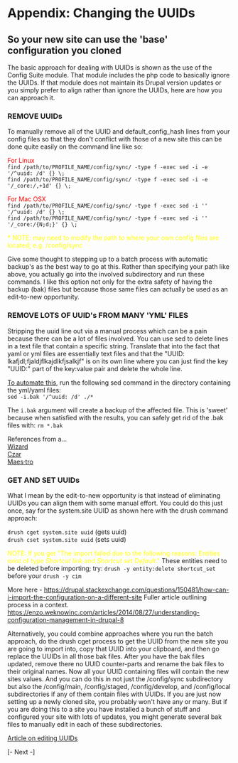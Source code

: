 
# Appendix: Changing the UUIDs
## So your new site can use the 'base' configuration you cloned

The basic approach for dealing with UUIDs is shown as the use of the Config Suite module.  That module includes the php code to basically ignore the UUIDs.  If that module does not maintain its Drupal version updates or you simply prefer to align rather than ignore the UUIDs, here are how you can approach it.

### REMOVE UUIDs
To manually remove all of the UUID and default_config_hash lines from your config files so that they don't conflict with those of a new site this can be done quite easily on the command line like so: 

<font color=red>For Linux</font><br>
`find /path/to/PROFILE_NAME/config/sync/ -type f -exec sed -i -e '/^uuid: /d' {} \;`<br>
`find /path/to/PROFILE_NAME/config/sync/ -type f -exec sed -i -e '/_core:/,+1d' {} \;`

<font color=red>For Mac OSX</font><br>
`find /path/to/PROFILE_NAME/config/sync/ -type f -exec sed -i '' '/^uuid: /d' {} \;`<br>
`find /path/to/PROFILE_NAME/config/sync/ -type f -exec sed -i '' '/_core:/{N;d;}' {} \;`

<font color=yellow size=small>* NOTE: may need to modify the path to where your own config files are located; e.g. /config/sync</font>

Give some thought to stepping up to a batch process with automatic backup's as the best way to go at this.  Rather than specifying your path like above, you actually go into the involved subdirectory and run these commands.  I like this option not only for the extra safety of having the backup (bak) files but because those same files can actually be used as an edit-to-new opportunity.

### REMOVE LOTS OF UUID's FROM MANY 'YML' FILES
Stripping the uuid line out via a manual process which can be a pain because there can be a lot of files involved. You can use sed to delete lines in a text file that contain a specific string.  Translate that into the fact that yaml or yml files are essentially text files and that the "UUID: lkafjdl;fjaldjflkajdlkfjsalkjf" is on its own line where you can just find the key "UUID:" part of the key:value pair and delete the whole line. 

[To automate this](https://gist.github.com/DavMorr/c3a5b73820778e2fb213cdd9d614f27a), run the following sed command in the directory containing the yml/yaml files:<br>
`sed -i.bak '/^uuid: /d' ./*`

The `i.bak` argument will create a backup of the affected file. This is 'sweet' because when satisfied with the results, you can safely get rid of the .bak files with: 
`rm *.bak`

References from a...<br>
[Wizard](https://drupalcommands.com/console/config/config-export/)<br>
[Czar](https://developer.apple.com/legacy/library/documentation/Darwin/Reference/ManPages/man1/sed.1.html)<br>
[Maes·tro](https://stackoverflow.com/questions/5410757/delete-lines-in-a-text-file-that-contain-a-specific-string)


### GET AND SET UUIDs
What I mean by the edit-to-new opportunity is that instead of eliminating UUIDs you can align them with some manual effort.  You could do this just once, say for the system.site UUID as shown here with the drush command approach:

`drush cget system.site uuid` (gets uuid)<br> 
`drush cset system.site uuid` (sets uuid) 

<font color=yellow size=small>NOTE:  If you get "The import failed due to the following reasons: Entities exist of type <em class="placeholder">Shortcut link</em> and <em c lass="placeholder">Shortcut set</em> <em class="placeholder">Default</em>."</font>  <font size=small>These entities need to be deleted before importing; try:</font> `drush -y entity:delete shortcut_set` before your `drush -y cim`

More here - https://drupal.stackexchange.com/questions/150481/how-can-i-import-the-configuration-on-a-different-site
Fuller article outlining process in a context. 
https://enzo.weknowinc.com/articles/2014/08/27/understanding-configuration-management-in-drupal-8


Alternatively, you could combine approaches where you run the batch approach, do the drush cget process to get the UUID from the new site you are going to import into, copy that UUID into your clipboard, and then go replace the UUIDs in all those bak files.  After you have the bak files updated, remove there no UUID counter-parts and rename the bak files to their original names.  Now all your UUID containing files will contain the new sites values.  And you can do this in not just the /config/sync subdirectory but also the /config/main, /config/staged, /config/develop, and /config/local subdirectories if any of them contain files with UUIDs.  If you are just now setting up a newly cloned site, you probably won't have any or many.  But if you are doing this to a site you have installed a bunch of stuff and configured your site with lots of updates, you might generate several bak files to manually edit in each of these subdirectories. 

[Article on editing UUIDs](https://www.hashbangcode.com/article/drupal-8-configuration-originates-different-site)




[- Next -]
